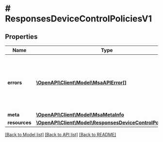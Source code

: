 # # ResponsesDeviceControlPoliciesV1

## Properties

Name | Type | Description | Notes
------------ | ------------- | ------------- | -------------
**errors** | [**\OpenAPI\Client\Model\MsaAPIError[]**](MsaAPIError.md) | A collection of any errors which occurred during execution of the request |
**meta** | [**\OpenAPI\Client\Model\MsaMetaInfo**](MsaMetaInfo.md) |  |
**resources** | [**\OpenAPI\Client\Model\ResponsesDeviceControlPolicyV1[]**](ResponsesDeviceControlPolicyV1.md) |  |

[[Back to Model list]](../../README.md#models) [[Back to API list]](../../README.md#endpoints) [[Back to README]](../../README.md)
